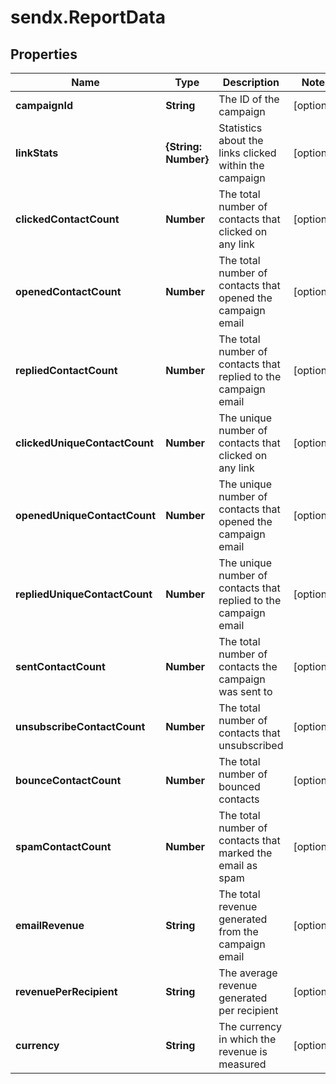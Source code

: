 # sendx.ReportData

## Properties

Name | Type | Description | Notes
------------ | ------------- | ------------- | -------------
**campaignId** | **String** | The ID of the campaign | [optional] 
**linkStats** | **{String: Number}** | Statistics about the links clicked within the campaign | [optional] 
**clickedContactCount** | **Number** | The total number of contacts that clicked on any link | [optional] 
**openedContactCount** | **Number** | The total number of contacts that opened the campaign email | [optional] 
**repliedContactCount** | **Number** | The total number of contacts that replied to the campaign email | [optional] 
**clickedUniqueContactCount** | **Number** | The unique number of contacts that clicked on any link | [optional] 
**openedUniqueContactCount** | **Number** | The unique number of contacts that opened the campaign email | [optional] 
**repliedUniqueContactCount** | **Number** | The unique number of contacts that replied to the campaign email | [optional] 
**sentContactCount** | **Number** | The total number of contacts the campaign was sent to | [optional] 
**unsubscribeContactCount** | **Number** | The total number of contacts that unsubscribed | [optional] 
**bounceContactCount** | **Number** | The total number of bounced contacts | [optional] 
**spamContactCount** | **Number** | The total number of contacts that marked the email as spam | [optional] 
**emailRevenue** | **String** | The total revenue generated from the campaign email | [optional] 
**revenuePerRecipient** | **String** | The average revenue generated per recipient | [optional] 
**currency** | **String** | The currency in which the revenue is measured | [optional] 


